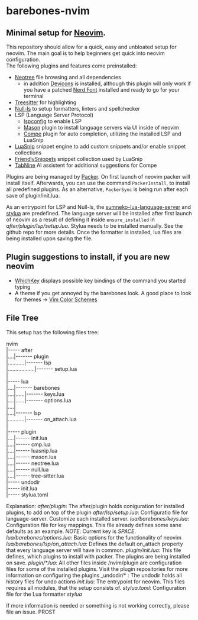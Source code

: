 # barebones-nvim
## Minimal setup for [Neovim](https://github.com/neovim/neovim).

This repository should allow for a quick, easy and unbloated setup for neovim. The main goal is to help beginners get quick into neovim configuration.  
The following plugins and features come preinstalled:

+ [Neotree](https://github.com/nvim-neo-tree/neo-tree.nvim) file browsing and all dependencies 
    - in addition [Devicons](https://github.com/nvim-tree/nvim-web-devicons) is installed, although this plugin will only work if you have a patched [Nerd Font](https://github.com/ryanoasis/nerd-fonts) installed and ready to go for your terminal
+ [Treesitter](https://github.com/nvim-treesitter/nvim-treesitter) for highlighting
+ [Null-ls](https://github.com/jose-elias-alvarez/null-ls.nvim) to setup formatters, linters and spellchecker
+ LSP (Language Server Protocol)
    - [lspconfig](https://github.com/neovim/nvim-lspconfig) to enable LSP
    - [Mason](hLSPttps://github.com/williamboman/mason.nvim) plugin to install language servers via UI inside of neovim
    - [Compe](https://github.com/hrsh7th/nvim-cmp) plugin for auto completion, utilizing the installed LSP and LuaSnip
+ [LuaSnip](https://github.com/L3MON4D3/LuaSnip) snippet engine to add custom snippets and/or enable snippet collections
+ [FriendlySnippets](https://github.com/rafamadriz/friendly-snippets) snippet collection used by LuaSnip
+ [TabNine](https://www.tabnine.com/) AI assistent for additional suggestions for Compe

Plugins are being managed by [Packer](https://github.com/wbthomason/packer.nvim). On first launch of neovim
packer will install itself. Afterwards, you can use the command `PackerInstall`, to install all predefined plugins.
As an alternative, `PackerSync` is being run after each save of plugin/init.lua.

As an entrypoint for LSP and Null-ls, the [sumneko-lua-language-server](https://github.com/sumneko/vscode-lua) and 
[stylua](https://github.com/JohnnyMorganz/StyLua) are predefined. The language server will be installed after first
launch of neovim as a result of defining it inside `ensure_installed` in *after/plugin/lsp/setup.lua*. Stylua needs
to be installed manually. See the github repo for more details. Once the formatter is installed, lua files are being
installed upon saving the file.

## Plugin suggestions to install, if you are new neovim
- [WhichKey](https://github.com/folke/which-key.nvim) displays possible key bindings of the command you started typing
- A theme if you get annoyed by the barebones look. A good place to look for themes -> [Vim Color Schemes](https://vimcolorschemes.com/)

## File Tree
This setup has the following files tree:

nvim  
|----- after  
|....|------- plugin  
|...........|------- lsp  
|..................|------- setup.lua  
|  
|----- lua  
|....|------- barebones  
|....|......|------- keys.lua  
|....|......|------- options.lua  
|....|   
|....|------- lsp          
|...........|------- on_attach.lua  
|  
|----- plugin    
|....|------ init.lua  
|....|------ cmp.lua  
|....|------ luasnip.lua  
|....|------ mason.lua  
|....|------ neotree.lua  
|....|------ null.lua  
|....|------ tree-sitter.lua  
|----- undodir  
|----- init.lua  
|----- stylua.toml  


Explanation:
_after/plugin_: The after/plugin holds coniguration for installed plugins, to add on top of the plugin
_after/lsp/setup.lua_: Configuratio file for language-server. Customize each installed server. 
_lua/barebones/keys.lua_: Configuration file for key mappings. This file already defines some sane defaults as an example. *NOTE*: Current <Leader> key is _SPACE_.
_lua/barebones/options.lua_: Basic options for the functionality of neovim
_lua/barebones/lsp/on_attach.lua_: Defines the default on_attach property that every language server will have in common.
_plugin/init.lua_: This file defines, which plugins to install with packer. The plugins are being installed on save.
_plugin/*.lua_: All other files inside /nvim/plugin are configuration files for some of the installed plugins. Visit the plugin repositories for more information on configuring the plugins
_undodir/* : The undodir holds all history files for undo actions
_init.lua_: The entrypoint for neovim. This files requires all modules, that the setup consists of.
_stylua.toml_: Configuration file for the Lua formatter *stylua*

If more information is needed or something is not working correctly, please file an issue. PROST
